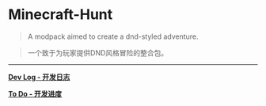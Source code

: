 # Minecraft-Hunt

> A modpack aimed to create a dnd-styled adventure.

> 一个致于为玩家提供DND风格冒险的整合包。

---
[**Dev Log - 开发日志**](https://github.com/CrychicTeam/Minecraft-Hunt/blob/main/kubejs/documents/development/Dev/DevDocuments.md)

[**To Do - 开发进度**](https://github.com/CrychicTeam/Minecraft-Hunt/blob/main/kubejs/documents/development/Dev/CHANGELOG.md)